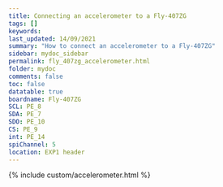 ```yaml
---
title: Connecting an accelerometer to a Fly-407ZG
tags: []
keywords: 
last_updated: 14/09/2021
summary: "How to connect an accelerometer to a Fly-407ZG"
sidebar: mydoc_sidebar
permalink: fly_407zg_accelerometer.html
folder: mydoc
comments: false
toc: false
datatable: true
boardname: Fly-407ZG
SCL: PE_8
SDA: PE_7
SDO: PE_10
CS: PE_9
int: PE_14
spiChannel: 5
location: EXP1 header
---
```


{% include custom/accelerometer.html %}
